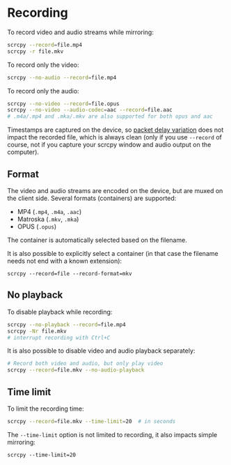 # Recording

To record video and audio streams while mirroring:

```bash
scrcpy --record=file.mp4
scrcpy -r file.mkv
```

To record only the video:

```bash
scrcpy --no-audio --record=file.mp4
```

To record only the audio:

```bash
scrcpy --no-video --record=file.opus
scrcpy --no-video --audio-codec=aac --record=file.aac
# .m4a/.mp4 and .mka/.mkv are also supported for both opus and aac
```

Timestamps are captured on the device, so [packet delay variation] does not
impact the recorded file, which is always clean (only if you use `--record` of
course, not if you capture your scrcpy window and audio output on the computer).

[packet delay variation]: https://en.wikipedia.org/wiki/Packet_delay_variation


## Format

The video and audio streams are encoded on the device, but are muxed on the
client side. Several formats (containers) are supported:
 - MP4 (`.mp4`, `.m4a`, `.aac`)
 - Matroska (`.mkv`, `.mka`)
 - OPUS (`.opus`)

The container is automatically selected based on the filename.

It is also possible to explicitly select a container (in that case the filename
needs not end with a known extension):

```
scrcpy --record=file --record-format=mkv
```


## No playback

To disable playback while recording:

```bash
scrcpy --no-playback --record=file.mp4
scrcpy -Nr file.mkv
# interrupt recording with Ctrl+C
```

It is also possible to disable video and audio playback separately:

```bash
# Record both video and audio, but only play video
scrcpy --record=file.mkv --no-audio-playback
```

## Time limit

To limit the recording time:

```bash
scrcpy --record=file.mkv --time-limit=20  # in seconds
```

The `--time-limit` option is not limited to recording, it also impacts simple
mirroring:

```
scrcpy --time-limit=20
```
